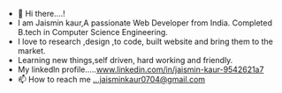 - 👋 Hi there....!
- I am Jaismin kaur,A passionate Web Developer from India. Completed B.tech in Computer Science Engineering.
- I love to research ,design ,to code, built website and bring them to the market.
- Learning new things,self driven, hard working and friendly.
- My linkedln profile.....www.linkedin.com/in/jaismin-kaur-9542621a7
- 📫 How to reach me ...jaisminkaur0704@gmail.com

<!---
jaismin-kaur/jaismin-kaur is a ✨ special ✨ repository because its `README.md` (this file) appears on your GitHub profile.
You can click the Preview link to take a look at your changes.
--->
